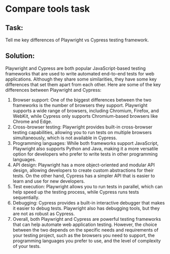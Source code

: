 # Compare tools task
## Task: 
Tell me key differences of Playwright vs Cypress testing framework.

## Solution:
Playwright and Cypress are both popular JavaScript-based testing frameworks that are used to write automated end-to-end tests for web applications. Although they share some similarities, they have some key differences that set them apart from each other.
Here are some of the key differences between Playwright and Cypress:
1. Browser support: One of the biggest differences between the two frameworks is the number of browsers they support. Playwright supports a wide range of browsers, including Chromium, Firefox, and WebKit, while Cypress only supports Chromium-based browsers like Chrome and Edge.
2. Cross-browser testing: Playwright provides built-in cross-browser testing capabilities, allowing you to run tests on multiple browsers simultaneously, which is not available in Cypress.
3. Programming languages: While both frameworks support JavaScript, Playwright also supports Python and Java, making it a more versatile option for developers who prefer to write tests in other programming languages.
4. API design: Playwright has a more object-oriented and modular API design, allowing developers to create custom abstractions for their tests. On the other hand, Cypress has a simpler API that is easier to learn and use for new developers.
5. Test execution: Playwright allows you to run tests in parallel, which can help speed up the testing process, while Cypress runs tests sequentially. 
6. Debugging: Cypress provides a built-in interactive debugger that makes it easier to debug tests. Playwright also has debugging tools, but they are not as robust as Cypress.
7. Overall, both Playwright and Cypress are powerful testing frameworks that can help automate web application testing. However, the choice between the two depends on the specific needs and requirements of your testing project, such as the browsers you need to support, the programming languages you prefer to use, and the level of complexity of your tests.







